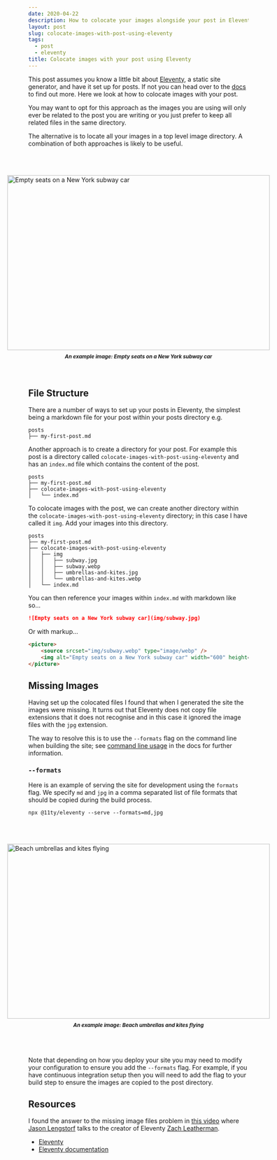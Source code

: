 ```yaml
---
date: 2020-04-22
description: How to colocate your images alongside your post in Eleventy.
layout: post
slug: colocate-images-with-post-using-eleventy
tags:
  - post
  - eleventy
title: Colocate images with your post using Eleventy
---
```


<style>
    figure {
        display: flex;
        flex-direction: column;
        /* justify-content: center; */
        align-items: center;
        margin: 4rem 0;
    }
    figcaption {
        margin-top: 8px;
        font-weight: bold;
        font-style: italic;
        font-size: smaller;
    }
</style>

This post assumes you know a little bit about [Eleventy](https://www.11ty.dev/), a static site generator, and have it set up for posts. If not you can head over to the [docs](https://www.11ty.dev/docs/) to find out more. Here we look at how to colocate images with your post.

You may want to opt for this approach as the images you are using will only ever be related to the post you are writing or you just prefer to keep all related files in the same directory.

The alternative is to locate all your images in a top level image directory. A combination of both approaches is likely to be useful.

<figure>
    <picture>
        <source srcset="/posts/subway.webp" type="image/webp">
        <img alt="Empty seats on a New York subway car" width="600" height="400" src="/posts/subway.jpg">
    </picture>
    <figcaption>An example image: Empty seats on a New York subway car</figcaption>
</figure>

## File Structure

There are a number of ways to set up your posts in Eleventy, the simplest being a markdown file for your post within your posts directory e.g.

```shell
posts
├── my-first-post.md
```

Another approach is to create a directory for your post. For example this post is a directory called `colocate-images-with-post-using-eleventy` and has an `index.md` file which contains the content of the post.

```shell
posts
├── my-first-post.md
├── colocate-images-with-post-using-eleventy
│   └── index.md
```

To colocate images with the post, we can create another directory within the `colocate-images-with-post-using-eleventy` directory; in this case I have called it `img`. Add your images into this directory.

```shell
posts
├── my-first-post.md
├── colocate-images-with-post-using-eleventy
│   ├── img
│   │   ├── subway.jpg
│   │   ├── subway.webp
│   │   ├── umbrellas-and-kites.jpg
│   │   └── umbrellas-and-kites.webp
│   └── index.md
```

You can then reference your images within `index.md` with markdown like so...

```markdown
![Empty seats on a New York subway car](img/subway.jpg)
```

Or with markup...

```html
<picture>
	<source srcset="img/subway.webp" type="image/webp" />
	<img alt="Empty seats on a New York subway car" width="600" height="400" src="img/subway.jpg" />
</picture>
```

## Missing Images

Having set up the colocated files I found that when I generated the site the images were missing. It turns out that Eleventy does not copy file extensions that it does not recognise and in this case it ignored the image files with the `jpg` extension.

The way to resolve this is to use the `--formats` flag on the command line when building the site; see [command line usage](https://www.11ty.dev/docs/usage/) in the docs for further information.

### `--formats`

Here is an example of serving the site for development using the `formats` flag. We specify `md` and `jpg` in a comma separated list of file formats that should be copied during the build process.

```shell
npx @11ty/eleventy --serve --formats=md,jpg
```

<figure>
    <picture>
        <source srcset="/posts/umbrellas-and-kites.webp" type="image/webp">
        <img alt="Beach umbrellas and kites flying" width="600" height="400" src="/posts/umbrellas-and-kites.jpg" />
    </picture>
    <figcaption>An example image: Beach umbrellas and kites flying</figcaption>
</figure>

Note that depending on how you deploy your site you may need to modify your configuration to ensure you add the `--formats` flag. For example, if you have continuous integration setup then you will need to add the flag to your build step to ensure the images are copied to the post directory.

## Resources

I found the answer to the missing image files problem in [this video](https://www.learnwithjason.dev/let-s-learn-eleventy) where [Jason Lengstorf](https://www.learnwithjason.dev/about) talks to the creator of Eleventy [Zach Leatherman](https://twitter.com/zachleat).

- [Eleventy](https://www.11ty.dev/)
- [Eleventy documentation](https://www.11ty.dev/docs/)
